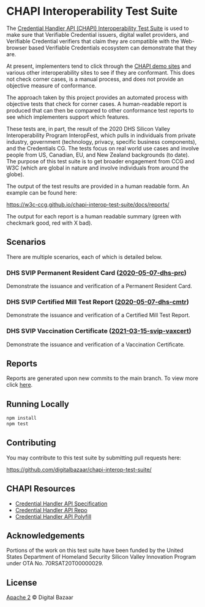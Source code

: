 # CHAPI Interoperability Test Suite

The [Credential Handler API (CHAPI) Interoperability Test Suite](https://w3c-ccg.github.io/credential-handler-api/) is used to make sure that Verifiable Credential issuers, digital wallet providers, and Verifiable Credential verifiers that claim they are compatible with the Web-browser based Verifiable Credentials ecosystem can demonstrate that they are.

At present, implementers tend to click through the [CHAPI demo sites](https://github.com/digitalbazaar/credential-handler-polyfill/#demo) and various other interoperability sites to see if they are conformant. This does not check corner cases, is a manual process, and does not provide an objective measure of conformance.

The approach taken by this project provides an automated process with objective tests that check for corner cases. A human-readable report is produced that can then be compared to other conformance test reports to see which implementers support which features.

These tests are, in part, the result of the 2020 DHS Silicon Valley Interoperability Program InteropFest, which pulls in individuals from private industry, government (technology, privacy, specific business components), and the Credentials CG. The tests focus on real world use cases and involve people from US, Canadian, EU, and New Zealand backgrounds (to date). The purpose of this test suite is to get broader engagement from CCG and W3C (which are global in nature and involve individuals from around the globe).

The output of the test results are provided in a human readable form. An example can be found here:

https://w3c-ccg.github.io/chapi-interop-test-suite/docs/reports/

The output for each report is a human readable summary (green with checkmark good, red with X bad).

## Scenarios

There are multiple scenarios, each of which is detailed below.

### DHS SVIP Permanent Resident Card ([2020-05-07-dhs-prc](./docs/scenarios/2020-05-07-dhs-prc.md))

Demonstrate the issuance and verification of a Permanent Resident Card.

### DHS SVIP Certified Mill Test Report ([2020-05-07-dhs-cmtr](./docs/scenarios/2020-05-07-dhs-cmtr.md))

Demonstrate the issuance and verification of a Certified Mill Test Report.

### DHS SVIP Vaccination Certificate ([2021-03-15-svip-vaxcert](./docs/scenarios/2021-03-15-svip-vaxcert.md))

Demonstrate the issuance and verification of a Vaccination Certificate.

## Reports

Reports are generated upon new commits to the main branch. To view more click [here](./docs/reports/index.html).

## Running Locally
```sh
npm install
npm test
```

## Contributing

You may contribute to this test suite by submitting pull requests here:

https://github.com/digitalbazaar/chapi-interop-test-suite/

## CHAPI Resources
* [Credential Handler API Specification](https://w3c-ccg.github.io/credential-handler-api/)
* [Credential Handler API Repo](https://github.com/w3c-ccg/credential-handler-api)
* [Credential Handler API Polyfill](https://github.com/digitalbazaar/credential-handler-polyfill)


## Acknowledgements
Portions of the work on this test suite have been funded by the United States Department of Homeland Security Silicon Valley Innovation Program under OTA No. 70RSAT20T00000029.

## License

[Apache 2](LICENSE) © Digital Bazaar
